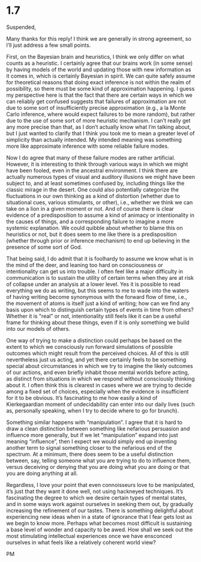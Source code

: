 # 1.7

Suspended,

Many thanks for this reply! I think we are generally in strong agreement, so I’ll just address a few small points.

First, on the Bayesian brain and heuristics, I think we only differ on what counts as a heuristic. I certainly agree that our brains work (in some sense) by having models of the world and updating those with new information as it comes in, which is certainly Bayesian in spirit. We can quite safely assume for theoretical reasons that doing exact inference is not within the realm of possibility, so there must be some kind of approximation happening. I guess my perspective here is that the fact that there are certain ways in which we can reliably get confused suggests that failures of approximation are not due to some sort of insufficiently precise approximation (e.g., a la Monte Carlo inference, where would expect failures to be more random), but rather due to the use of some sort of more heuristic mechanism. I can’t really get any more precise than that, as I don’t actually know what I’m talking about, but I just wanted to clarify that I think you took me to mean a greater level of simplicity than actually intended. My intended meaning was something more like approximate inference with some reliable failure modes.

Now I do agree that many of these failure modes are rather artificial. However, it is interesting to think through various ways in which we might have been fooled, even in the ancestral environment. I think there are actually numerous types of visual and auditory illusions we might have been subject to, and at least sometimes confused by, including things like the classic mirage in the desert. One could also potentially categorize the fluctuations in our own thinking as a kind of distortion (whether due to situational cues, various stimulants, or other), i.e., whether we think we can take on a lion in a given moment or not. And of course there is clear evidence of a predisposition to assume a kind of animacy or intentionality in the causes of things, and a corresponding failure to imagine a more systemic explanation. We could quibble about whether to blame this on heuristics or not, but it does seem to me like there is a predisposition (whether through prior or inference mechanism) to end up believing in the presence of some sort of God.

That being said, I do admit that it is foolhardy to assume we know what is in the mind of the deer, and leaning too hard on consciousness or intentionality can get us into trouble. I often feel like a major difficulty in communication is to sustain the utility of certain terms when they are at risk of collapse under an analysis at a lower level. Yes it is possible to read everything we do as writing, but this seems to me to wade into the waters of having writing become synonymous with the forward flow of time, i.e., the movement of atoms is itself just a kind of writing; how can we find any basis upon which to distinguish certain types of events in time from others? Whether it is "real” or not, intentionality still feels like it can be a useful frame for thinking about these things, even if it is only something we build into our models of others.

One way of trying to make a distinction could perhaps be based on the extent to which we consciously run forward simulations of possible outcomes which might result from the perceived choices. All of this is still nevertheless just us acting, and yet there certainly feels to be something special about circumstances in which we try to imagine the likely outcomes of our actions, and even briefly inhabit those mental worlds before acting, as distinct from situations in which we respond without consciously thinking about it. I often think this is clearest in cases where we are trying to decide among a fixed set of choices, especially when the evidence is insufficient for it to be obvious. It’s fascinating to me how easily a kind of Kierkegaardian moment of undecidability can enter into our daily lives (such as, personally speaking, when I try to decide where to go for brunch).

Something similar happens with “manipulation”. I agree that it is hard to draw a clean distinction between something like nefarious persuasion and influence more generally, but if we let “manipulation” expand into just meaning “influence”, then I expect we would simply end up inventing another term to signal something closer to the nefarious end of the spectrum. At a minimum, there does seem to be a useful distinction between, say, telling someone what you are trying to do to influence them, versus deceiving or denying that you are doing what you are doing or that you are doing anything at all.

Regardless, I love your point that even connoisseurs love to be manipulated, it’s just that they want it done well, not using hackneyed techniques. It’s fascinating the degree to which we desire certain types of mental states, and in some ways work against ourselves in seeking them out, by gradually increasing the refinement of our tastes. There is something delightful about experiencing new ideas when in a state of ignorance that I fear gets lost as we begin to know more. Perhaps what becomes most difficult is sustaining a base level of wonder and capacity to be awed. How shall we seek out the most stimulating intellectual experiences once we have ensconced ourselves in what feels like a relatively coherent world view?

PM
